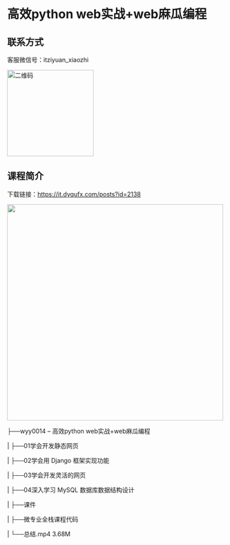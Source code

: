 # 高效python web实战+web麻瓜编程

## 联系方式

客服微信号：itziyuan_xiaozhi

<img src="https://ziyuanyun.oss-cn-guangzhou.aliyuncs.com/common/20240614073449/666b82192834a.jpg" width="200" height="200" alt="二维码">

## 课程简介

下载链接：https://it.dyqufx.com/posts?id=2138

<img src="https://ziyuanyun.oss-cn-guangzhou.aliyuncs.com/yun/20240515183658/6644904ab32a0.jpg" width="500" alt="">

  ├──wyy0014 &#8211; 高效python web实战+web麻瓜编程

 | ├──01学会开发静态网页

 | ├──02学会用 Django 框架实现功能

 | ├──03学会开发灵活的网页

 | ├──04深入学习 MySQL 数据库数据结构设计

 | ├──课件

 | ├──微专业全栈课程代码

 | └──总结.mp4 3.68M

  